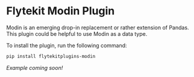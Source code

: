 # Flytekit Modin Plugin

Modin is an emerging drop-in replacement or rather extension of Pandas. This plugin could be helpful to use Modin as a data type.

To install the plugin, run the following command:

```bash
pip install flytekitplugins-modin
```

_Example coming soon!_
